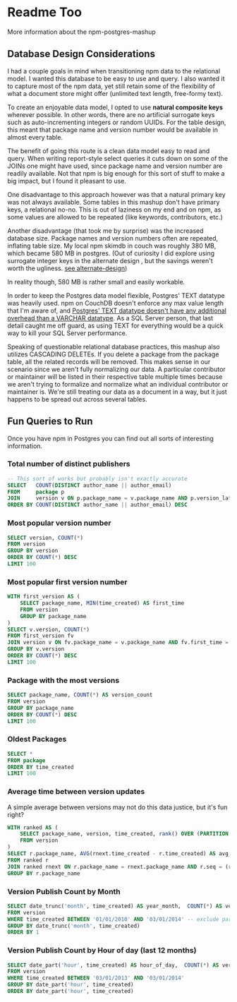 # Readme Too

More information about the npm-postgres-mashup


## Database Design Considerations

I had a couple goals in mind when transitioning npm data to the relational model. I wanted this database to be easy to use and query. I also wanted it to capture most of the npm data, yet still retain some of the flexibility of what a document store might offer (unlimited text length, free-formy text). 

To create an enjoyable data model, I opted to use **natural composite keys** wherever possible. In other words, there are no artificial surrogate keys such as auto-incrementing integers or random UUIDs. For the table design, this meant that package name and version number would be available in almost every table.

The benefit of going this route is a clean data model easy to read and query. When writing report-style select queries it cuts down on some of the JOINs one might have used, since package name and version number are readily available. Not that npm is big enough for this sort of stuff to make a big impact, but I found it pleasant to use.

One disadvantage to this approach however was that a natural primary key was not always available. Some tables in this mashup don't have primary keys, a relational no-no. This is out of laziness on my end and on npm, as some values are allowed to be repeated (like keywords, contributors, etc.)

Another disadvantage (that took me by surprise) was the increased database size. Package names and version numbers often are repeated, inflating table size. My local npm skimdb in couch was roughly 380 MB, which became 580 MB in postgres. (Out of curiosity I did explore using surrogate integer keys in the alternate design , but the savings weren't worth the ugliness. [see alternate-design](alternate-design/readme-alternate.md))

In reality though, 580 MB is rather small and easily workable.

In order to keep the Postgres data model flexible, Postgres' TEXT datatype was heavily used. npm on CouchDB doesn't enforce any max value length that I'm aware of, and [Postgres' TEXT datatype doesn't have any additional overhead than a VARCHAR datatype](http://blog.jonanin.com/2013/11/20/postgresql-char-varchar/). As a SQL Server person, that last detail caught me off guard, as using TEXT for everything would be a quick way to kill your SQL Server performance.

Speaking of questionable relational database practices, this mashup also utilizes CASCADING DELETEs. If you delete a package from the package table, all the related records will be removed. This makes sense in our scenario since we aren't fully normalizing our data. A particular contributor or maintainer will be listed in their respective table multiple times because we aren't trying to formalize and normalize what an individual contributor or maintainer is. We're still treating our data as a document in a way, but it just happens to be spread out across several tables. 


## Fun Queries to Run

Once you have npm in Postgres you can find out all sorts of interesting information.

### Total number of distinct publishers

```sql
-- This sort of works but probably isn't exactly accurate
SELECT   COUNT(DISTINCT author_name || author_email)
FROM     package p
JOIN     version v ON p.package_name = v.package_name AND p.version_latest = v.version
ORDER BY COUNT(DISTINCT author_name || author_email) DESC
```

### Most popular version number

```sql
SELECT version, COUNT(*)
FROM version 
GROUP BY version 
ORDER BY COUNT(*) DESC
LIMIT 100
```

### Most popular first version number

```sql
WITH first_version AS (
	SELECT package_name, MIN(time_created) AS first_time
	FROM version
	GROUP BY package_name
)
SELECT v.version, COUNT(*)
FROM first_version fv
JOIN version v ON fv.package_name = v.package_name AND fv.first_time = v.time_created
GROUP BY v.version
ORDER BY COUNT(*) DESC
LIMIT 100
```

### Package with the most versions

```sql
SELECT package_name, COUNT(*) AS version_count
FROM version
GROUP BY package_name
ORDER BY COUNT(*) DESC
LIMIT 100
```

### Oldest Packages

```sql
SELECT * 
FROM package
ORDER BY time_created
LIMIT 100
```

### Average time between version updates

A simple average between versions may not do this data justice, but it's fun right?

```sql
WITH ranked AS (
    SELECT package_name, version, time_created, rank() OVER (PARTITION BY package_name ORDER BY time_created) AS seq
    FROM version
)
SELECT r.package_name, AVG(rnext.time_created - r.time_created) AS avg_time_between_versions
FROM ranked r
JOIN ranked rnext ON r.package_name = rnext.package_name AND r.seq = (rnext.seq - 1)
GROUP BY r.package_name
```

### Version Publish Count by Month

```sql
SELECT date_trunc('month', time_created) AS year_month,  COUNT(*) AS version_publish_count
FROM version
WHERE time_created BETWEEN '01/01/2010' AND '03/01/2014' -- exclude partial month
GROUP BY date_trunc('month', time_created)
ORDER BY 1
```

### Version Publish Count by Hour of day (last 12 months)

```sql
SELECT date_part('hour', time_created) AS hour_of_day,  COUNT(*) AS version_publish_count
FROM version
WHERE time_created BETWEEN '03/01/2013' AND '03/01/2014'
GROUP BY date_part('hour', time_created)
ORDER BY date_part('hour', time_created)
```
